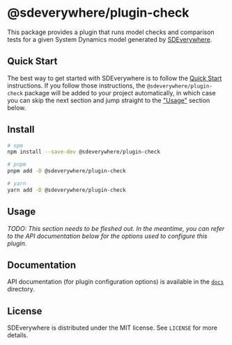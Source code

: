 # @sdeverywhere/plugin-check

This package provides a plugin that runs model checks and comparison tests for a given System Dynamics model generated by [SDEverywhere](https://github.com/climateinteractive/SDEverywhere).

## Quick Start

The best way to get started with SDEverywhere is to follow the [Quick Start](https://github.com/climateinteractive/SDEverywhere#quick-start) instructions.
If you follow those instructions, the `@sdeverywhere/plugin-check` package will be added to your project automatically, in which case you can skip the next section and jump straight to the ["Usage"](#usage) section below.

## Install

```sh
# npm
npm install --save-dev @sdeverywhere/plugin-check

# pnpm
pnpm add -D @sdeverywhere/plugin-check

# yarn
yarn add -D @sdeverywhere/plugin-check
```

## Usage

_TODO: This section needs to be fleshed out. In the meantime, you can refer to the API documentation below for the options used to configure this plugin._

## Documentation

API documentation (for plugin configuration options) is available in the [`docs`](./docs/index.md) directory.

## License

SDEverywhere is distributed under the MIT license. See `LICENSE` for more details.
